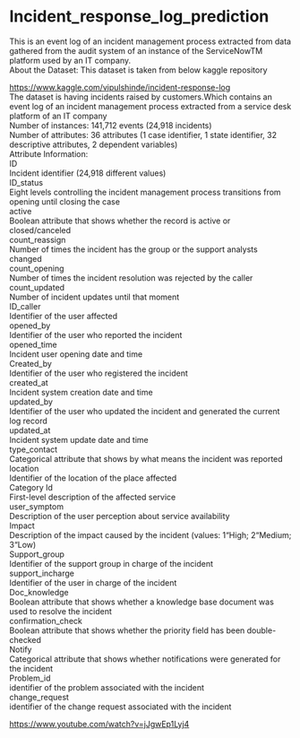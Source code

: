 # Incident_response_log_prediction
This is an event log of an incident management process extracted from data gathered from the audit system of an instance of the ServiceNowTM platform used by an IT company.<br>
About the Dataset:
This dataset is taken from below kaggle repository <br>

https://www.kaggle.com/vipulshinde/incident-response-log<br>
The dataset is having incidents raised by customers.Which contains an event log of an incident management process extracted from a service desk platform of an IT company<br>
Number of instances: 141,712 events (24,918 incidents)<br>
Number of attributes: 36 attributes (1 case identifier, 1 state identifier, 32 descriptive attributes, 2 dependent variables)<br>
Attribute Information:<br>
ID<br>
Incident identifier (24,918 different values)<br>
ID_status<br>
Eight levels controlling the incident management process transitions from opening until closing the case<br>
active<br>
Boolean attribute that shows whether the record is active or closed/canceled<br>
count_reassign<br>
Number of times the incident has the group or the support analysts changed<br>
count_opening<br>
Number of times the incident resolution was rejected by the caller<br>
count_updated<br>
Number of incident updates until that moment<br>
ID_caller<br>
Identifier of the user affected<br>
opened_by<br>
Identifier of the user who reported the incident<br>
opened_time<br>
Incident user opening date and time<br>
Created_by<br>
Identifier of the user who registered the incident<br>
created_at<br>
Incident system creation date and time<br>
updated_by<br>
Identifier of the user who updated the incident and generated the current log record<br>
updated_at<br>
Incident system update date and time<br>
type_contact<br>
Categorical attribute that shows by what means the incident was reported<br>
location<br>
Identifier of the location of the place affected<br>
Category Id<br>
First-level description of the affected service<br>
user_symptom<br>
Description of the user perception about service availability<br>
Impact<br>
Description of the impact caused by the incident (values: 1“High; 2“Medium; 3“Low)<br>
Support_group<br>
Identifier of the support group in charge of the incident<br>
support_incharge<br>
Identifier of the user in charge of the incident<br>
Doc_knowledge<br>
Boolean attribute that shows whether a knowledge base document was used to resolve the incident<br>
confirmation_check<br>
Boolean attribute that shows whether the priority field has been double-checked<br>
Notify<br>
Categorical attribute that shows whether notifications were generated for the incident<br>
Problem_id<br>
identifier of the problem associated with the incident<br>
change_request<br>
identifier of the change request associated with the incident<br>

https://www.youtube.com/watch?v=jJgwEp1Lyj4
